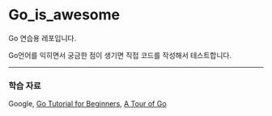 # Go_is_awesome
Go 연습용 레포입니다.

Go언어를 익히면서 궁금한 점이 생기면 직접 코드를 작성해서 테스트합니다.


---

### 학습 자료
Google, [Go Tutorial for Beginners](https://youtube.com/playlist?list=PL4cUxeGkcC9gC88BEo9czgyS72A3doDeM&si=eS9_0Pto0oagWjl6), [A Tour of Go](https://go-tour-ko.appspot.com/welcome/1)
